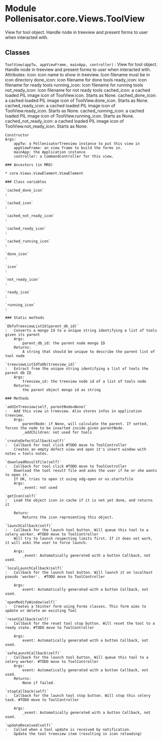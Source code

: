 Module Pollenisator.core.Views.ToolView
=======================================
View for tool object. Handle node in treeview and present forms to user when interacted with.

Classes
-------

`ToolView(appTw, appViewFrame, mainApp, controller)`
:   View for tool object. Handle node in treeview and present forms to user when interacted with.
    Attributes:
        icon: icon name to show in treeview. Icon filename must be in icon directory
        done_icon: icon filename for done tools
        ready_icon: icon filename for ready tools
        running_icon: icon filename for running tools
        not_ready_icon: icon filename for not ready tools
        cached_icon: a cached loaded PIL image icon of ToolView.icon. Starts as None.
        cached_done_icon: a cached loaded PIL image icon of ToolView.done_icon. Starts as None.
        cached_ready_icon: a cached loaded PIL image icon of ToolView.ready_icon. Starts as None.
        cached_running_icon: a cached loaded PIL image icon of ToolView.running_icon. Starts as None.
        cached_not_ready_icon: a cached loaded PIL image icon of ToolView.not_ready_icon. Starts as None.
        
    
    Constructor
    Args:
        appTw: a PollenisatorTreeview instance to put this view in
        appViewFrame: an view frame to build the forms in.
        mainApp: the Application instance
        controller: a CommandController for this view.

    ### Ancestors (in MRO)

    * core.Views.ViewElement.ViewElement

    ### Class variables

    `cached_done_icon`
    :

    `cached_icon`
    :

    `cached_not_ready_icon`
    :

    `cached_ready_icon`
    :

    `cached_running_icon`
    :

    `done_icon`
    :

    `icon`
    :

    `not_ready_icon`
    :

    `ready_icon`
    :

    `running_icon`
    :

    ### Static methods

    `DbToTreeviewListId(parent_db_id)`
    :   Converts a mongo Id to a unique string identifying a list of tools given its parent
        Args:
            parent_db_id: the parent node mongo ID
        Returns:
            A string that should be unique to describe the parent list of tool node

    `treeviewListIdToDb(treeview_id)`
    :   Extract from the unique string identifying a list of tools the parent db ID
        Args:
            treeview_id: the treeview node id of a list of tools node
        Returns:
            the parent object mongo id as string

    ### Methods

    `addInTreeview(self, parentNode=None)`
    :   Add this view in treeview. Also stores infos in application treeview.
        Args:
            parentNode: if None, will calculate the parent. If setted, forces the node to be inserted inside given parentNode.
            _addChildren: not used for tools

    `createDefectCallback(self)`
    :   Callback for tool click #TODO move to ToolController
        Creates an empty defect view and open it's insert window with notes = tools notes.

    `downloadResultFile(self)`
    :   Callback for tool click #TODO move to ToolController
        Download the tool result file and asks the user if he or she wants to open it. 
        If OK, tries to open it using xdg-open or os.startsfile
        Args:
            _event: not used

    `getIcon(self)`
    :   Load the object icon in cache if it is not yet done, and returns it
        
        Return:
            Returns the icon representing this object.

    `launchCallback(self)`
    :   Callback for the launch tool button. Will queue this tool to a celery worker. #TODO move to ToolController
        Will try to launch respecting limits first. If it does not work, it will asks the user to force launch.
        
        Args:
            _event: Automatically generated with a button Callback, not used.

    `localLaunchCallback(self)`
    :   Callback for the launch tool button. Will launch it on localhost pseudo 'worker'.  #TODO move to ToolController
        
        Args:
            event: Automatically generated with a button Callback, not used.

    `openModifyWindow(self)`
    :   Creates a tkinter form using Forms classes. This form aims to update or delete an existing Tool

    `resetCallback(self)`
    :   Callback for the reset tool stop button. Will reset the tool to a ready state. #TODO move to ToolController
        
        Args:
            event: Automatically generated with a button Callback, not used.

    `safeLaunchCallback(self)`
    :   Callback for the launch tool button. Will queue this tool to a celery worker. #TODO move to ToolController
        Args:
            event: Automatically generated with a button Callback, not used.
        Returns:
            None if failed.

    `stopCallback(self)`
    :   Callback for the launch tool stop button. Will stop this celery task. #TODO move to ToolController
        
        Args:
            _event: Automatically generated with a button Callback, not used.

    `updateReceived(self)`
    :   Called when a tool update is received by notification.
        Update the tool treeview item (resulting in icon reloading)